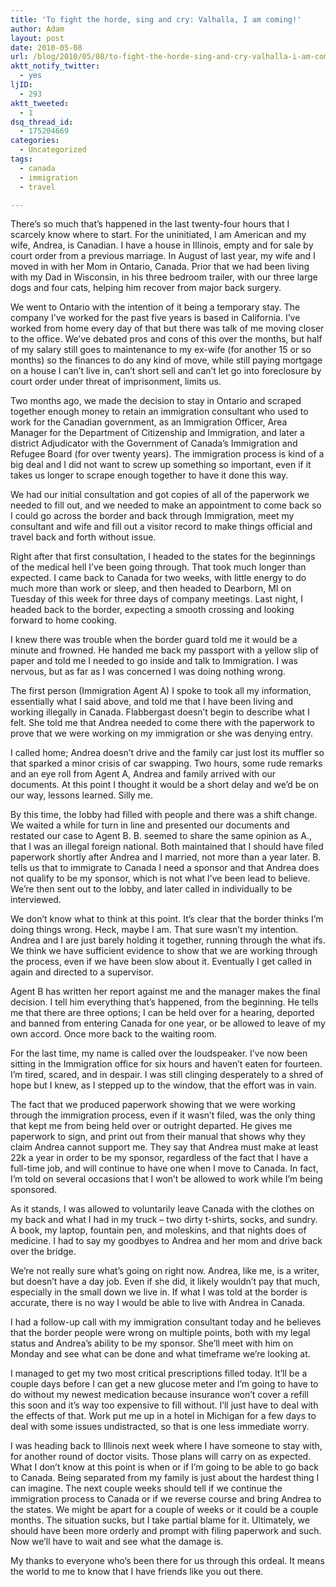 ```yaml
---
title: 'To fight the horde, sing and cry: Valhalla, I am coming!'
author: Adam
layout: post
date: 2010-05-08
url: /blog/2010/05/08/to-fight-the-horde-sing-and-cry-valhalla-i-am-coming/
aktt_notify_twitter:
  - yes
ljID:
  - 293
aktt_tweeted:
  - 1
dsq_thread_id:
  - 175204669
categories:
  - Uncategorized
tags:
  - canada
  - immigration
  - travel

---
```

There’s so much that’s happened in the last twenty-four hours that I scarcely know where to start. For the uninitiated, I am American and my wife, Andrea, is Canadian. I have a house in Illinois, empty and for sale by court order from a previous marriage. In August of last year, my wife and I moved in with her Mom in Ontario, Canada. Prior that we had been living with my Dad in Wisconsin, in his three bedroom trailer, with our three large dogs and four cats, helping him recover from major back surgery.

We went to Ontario with the intention of it being a temporary stay. The company I’ve worked for the past five years is based in California. I’ve worked from home every day of that but there was talk of me moving closer to the office. We’ve debated pros and cons of this over the months, but half of my salary still goes to maintenance to my ex-wife (for another 15 or so months) so the finances to do any kind of move, while still paying mortgage on a house I can’t live in, can’t short sell and can’t let go into foreclosure by court order under threat of imprisonment, limits us.

Two months ago, we made the decision to stay in Ontario and scraped together enough money to retain an immigration consultant who used to work for the Canadian government, as an Immigration Officer, Area Manager for the Department of Citizenship and Immigration, and later a district Adjudicator with the Government of Canada&#8217;s Immigration and Refugee Board (for over twenty years). The immigration process is kind of a big deal and I did not want to screw up something so important, even if it takes us longer to scrape enough together to have it done this way.

We had our initial consultation and got copies of all of the paperwork we needed to fill out, and we needed to make an appointment to come back so I could go across the border and back through Immigration, meet my consultant and wife and fill out a visitor record to make things official and travel back and forth without issue.

Right after that first consultation, I headed to the states for the beginnings of the medical hell I’ve been going through. That took much longer than expected. I came back to Canada for two weeks, with little energy to do much more than work or sleep, and then headed to Dearborn, MI on Tuesday of this week for three days of company meetings. Last night, I headed back to the border, expecting a smooth crossing and looking forward to home cooking.

I knew there was trouble when the border guard told me it would be a minute and frowned. He handed me back my passport with a yellow slip of paper and told me I needed to go inside and talk to Immigration. I was nervous, but as far as I was concerned I was doing nothing wrong.

The first person (Immigration Agent A) I spoke to took all my information, essentially what I said above, and told me that I have been living and working illegally in Canada. Flabbergast doesn’t begin to describe what I felt. She told me that Andrea needed to come there with the paperwork to prove that we were working on my immigration or she was denying entry.

I called home; Andrea doesn’t drive and the family car just lost its muffler so that sparked a minor crisis of car swapping. Two hours, some rude remarks and an eye roll from Agent A, Andrea and family arrived with our documents. At this point I thought it would be a short delay and we’d be on our way, lessons learned. Silly me.

By this time, the lobby had filled with people and there was a shift change. We waited a while for turn in line and presented our documents and restated our case to Agent B. B. seemed to share the same opinion as A., that I was an illegal foreign national. Both maintained that I should have filed paperwork shortly after Andrea and I married, not more than a year later. B. tells us that to immigrate to Canada I need a sponsor and that Andrea does not qualify to be my sponsor, which is not what I’ve been lead to believe. We’re then sent out to the lobby, and later called in individually to be interviewed.

We don’t know what to think at this point. It’s clear that the border thinks I’m doing things wrong. Heck, maybe I am. That sure wasn’t my intention. Andrea and I are just barely holding it together, running through the what ifs. We think we have sufficient evidence to show that we are working through the process, even if we have been slow about it. Eventually I get called in again and directed to a supervisor.

Agent B has written her report against me and the manager makes the final decision. I tell him everything that’s happened, from the beginning. He tells me that there are three options; I can be held over for a hearing, deported and banned from entering Canada for one year, or be allowed to leave of my own accord. Once more back to the waiting room.

For the last time, my name is called over the loudspeaker. I’ve now been sitting in the Immigration office for six hours and haven’t eaten for fourteen. I’m tired, scared, and in despair. I was still clinging desperately to a shred of hope but I knew, as I stepped up to the window, that the effort was in vain.

The fact that we produced paperwork showing that we were working through the immigration process, even if it wasn’t filed, was the only thing that kept me from being held over or outright departed. He gives me paperwork to sign, and print out from their manual that shows why they claim Andrea cannot support me. They say that Andrea must make at least 22k a year in order to be my sponsor, regardless of the fact that I have a full-time job, and will continue to have one when I move to Canada. In fact, I’m told on several occasions that I won’t be allowed to work while I’m being sponsored.

As it stands, I was allowed to voluntarily leave Canada with the clothes on my back and what I had in my truck &#8211; two dirty t-shirts, socks, and sundry. A book, my laptop, fountain pen, and moleskins, and that nights does of medicine. I had to say my goodbyes to Andrea and her mom and drive back over the bridge.

We’re not really sure what’s going on right now. Andrea, like me, is a writer, but doesn’t have a day job. Even if she did, it likely wouldn’t pay that much, especially in the small down we live in. If what I was told at the border is accurate, there is no way I would be able to live with Andrea in Canada. 

I had a follow-up call with my immigration consultant today and he believes that the border people were wrong on multiple points, both with my legal status and Andrea’s ability to be my sponsor. She’ll meet with him on Monday and see what can be done and what timeframe we’re looking at.

I managed to get my two most critical prescriptions filled today. It’ll be a couple days before I can get a new glucose meter and I’m going to have to do without my newest medication because insurance won’t cover a refill this soon and it’s way too expensive to fill without. I’ll just have to deal with the effects of that. Work put me up in a hotel in Michigan for a few days to deal with some issues undistracted, so that is one less immediate worry.

I was heading back to Illinois next week where I have someone to stay with, for another round of doctor visits. Those plans will carry on as expected. What I don’t know at this point is when or if I’m going to be able to go back to Canada. Being separated from my family is just about the hardest thing I can imagine. The next couple weeks should tell if we continue the immigration process to Canada or if we reverse course and bring Andrea to the states. We might be apart for a couple of weeks or it could be a couple months. The situation sucks, but I take partial blame for it. Ultimately, we should have been more orderly and prompt with filing paperwork and such. Now we’ll have to wait and see what the damage is.

My thanks to everyone who’s been there for us through this ordeal. It means the world to me to know that I have friends like you out there.
